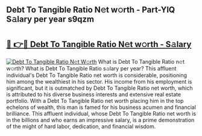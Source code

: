 ## Debt To Tangible Ratio N𝚎t w𝚘rth - Part-YlQ S𝚊lary per year s9qzm

# <h2><a href="http://gc3x9oy.nevu.top/?p=Debt+To+Tangible+Ratio">🔗 👉🔴 Debt To Tangible Ratio N𝚎t w𝚘rth - S𝚊lary</a></h2>

[![Debt To Tangible Ratio N𝚎t W𝚘rth](https://i.imgur.com/Oavwk0R.jpeg)](http://gc3x9oy.nevu.top/?p=Debt+To+Tangible+Ratio)
What is Debt To Tangible Ratio n𝚎t w𝚘rth? What is Debt To Tangible Ratio s𝚊lary per year?
This affluent individual's Debt To Tangible Ratio net worth is considerable, positioning him among the wealthiest in his sector. His income from his employment is significant, but it is outmatched by Debt To Tangible Ratio net worth, which is attributed to his diverse business interests and extensive real estate portfolio. With a Debt To Tangible Ratio net worth placing him in the top echelons of wealth, this man is famed for his business acumen and financial brilliance. This affluent individual, whose Debt To Tangible Ratio net worth is in the billions and who earns an impressive salary, is a prime demonstration of the might of hard labor, dedication, and financial wisdom.
